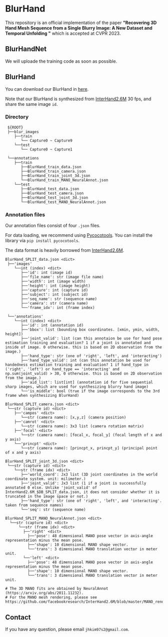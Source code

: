 # BlurHand
This repository is an official implementation of the paper **"Recovering 3D Hand Mesh Sequence from a Single Blurry Image: A New Dataset and Temporal Unfolding "** which is accepted at CVPR 2023.

## BlurHandNet
We will uploade the training code as soon as possible.


## BlurHand
You can download our BlurHand in [here](https://drive.google.com/drive/folders/178q3oUQrOIJMKi0KHoRoQmWRGM8JZnMi?usp=share_link).

Note that our BlurHand is synthesized from [InterHand2.6M](https://mks0601.github.io/InterHand2.6M/) 30 fps, and share the same image `id`.

### Directory

```
 ${ROOT}
 ├──blur_images
    ├──train
       └── Capture0 ~ Capture9
    └──test
       └── Capture0 ~ Capture1
      
 └──annotations
    ├──train
       ├──BlurHand_train_data.json
       ├──BlurHand_train_camera.json
       ├──BlurHand_train_joint_3d.json
       └──BlurHand_train_MANO_NeuralAnnot.json  
    └──test
       ├──BlurHand_test_data.json
       ├──BlurHand_test_camera.json
       ├──BlurHand_test_joint_3d.json
       └──BlurHand_test_MANO_NeuralAnnot.json  
```

### Annotation files

Our annotation files consist of four `.json` files.

For data loading, we recommend using [Pycocotools](https://pypi.org/project/pycocotools/). You can install the library via `pip install pycocotools`.

The data format is heavily borrowed from [InterHand2.6M](https://mks0601.github.io/InterHand2.6M/).

```
BlurHand_SPLIT_data.json <dict>
 ├──'images'
    └──int (index) <dict>
       ├──'id': int (image id)
       ├──'file_name': str (image file name)
       ├──'width': int (image width)
       ├──'height': int (image height)
       ├──'capture': int (capture id)
       ├──'subject': int (subject id)
       ├──'seq_name': str (sequence name)
       ├──'camera': str (camera name)
       └──'frame_idx': int (frame index)
    
 └──'annotations'
    └──int (index) <dict>
       ├──'id': int (annotation id)
       ├──'bbox': list (bounding box coordinates. [xmin, ymin, width, height])
       ├──'joint_valid': list (can this annotaion be use for hand pose estimation training and evaluation? 1 if a joint is annotated and inside of image. 0 otherwise. this is based on 2D observation from the image.)
       ├──'hand_type': str (one of 'right', 'left', and 'interacting')
       ├──'hand_type_valid': int (can this annotation be used for handedness estimation training and evaluation? 1 if hand_type in ('right', 'left') or hand_type == 'interacting' and np.sum(joint_valid) > 30, 0 otherwise. this is based on 2D observation from the image.)
       ├──'aid_list': list[int] (annotation id for five sequential sharp images, which are used for synthesizing blurry hand image)
       └──'is_middle': bool (true if the image corresponds to the 3rd frame when synthesizing BlurHand)
```

```
BlurHand_SPLIT_camera.json <dict>
 └──str (capture id) <dict>
    ├──'campos' <dict>
       └──str (camera name): [x,y,z] (camera position)
    ├──'camrot' <dict>
       └──str (camera name): 3x3 list (camera rotation matrix)
    ├──'focal' <dict>
       └──str (camera name): [focal_x, focal_y] (focal length of x and y axis)
    └──'princpt' <dict>
       └──str (camera name): [princpt_x, princpt_y] (principal point of x and y axis)
```

```
BlurHand_SPLIT_joint_3d.json <dict>
 └──str (capture id) <dict>
    └──str (frame idx) <dict>
       ├──'world_coord': Jx3 list (3D joint coordinates in the world coordinate system. unit: milimeter.)
       ├──'joint_valid': Jx3 list (1 if a joint is successfully annotated 0 else. Unlike 'joint_valid' of InterHand2.6M_$DB_SPLIT_data.json, it does not consider whether it is truncated in the image space or not.)
       ├──'hand_type': str (one of 'right', 'left', and 'interacting'. taken from sequence names)
       └──'seq': str (sequence name)
```

```
BlurHand_SPLIT_MANO_NeuralAnnot.json <dict>
  └──str (capture id) <dict>
      └──str (frame idx) <dict>
        ├──'right' <dict>
          ├──'pose': 48 dimensional MANO pose vector in axis-angle representation minus the mean pose.
          ├──'shape': 10 dimensional MANO shape vector.
          └──'trans': 3 dimensional MANO translation vector in meter unit.
        └──'left' <dict>
          ├──'pose': 48 dimensional MANO pose vector in axis-angle representation minus the mean pose.
          ├──'shape': 10 dimensional MANO shape vector.
          └──'trans': 3 dimensional MANO translation vector in meter unit.

# The 3D MANO fits are obtained by NeuralAnnot (https://arxiv.org/abs/2011.11232).
# For the MANO mesh rendering, please see https://github.com/facebookresearch/InterHand2.6M/blob/master/MANO_render/render.py
```


## Contact
If you have any question, please email `jhkim97s2@gmail.com`.
